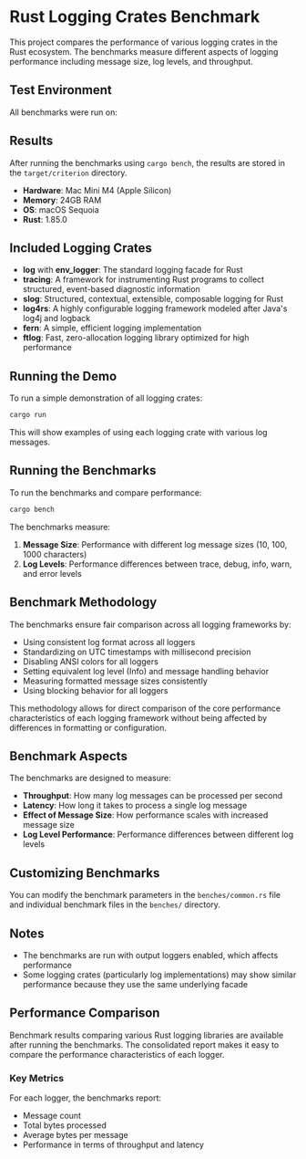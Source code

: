 # Rust Logging Crates Benchmark

This project compares the performance of various logging crates in the Rust ecosystem. The benchmarks measure different aspects of logging performance including message size, log levels, and throughput.

## Test Environment

All benchmarks were run on:

## Results

After running the benchmarks using `cargo bench`, the results are stored in the `target/criterion` directory.

- **Hardware**: Mac Mini M4 (Apple Silicon)
- **Memory**: 24GB RAM
- **OS**: macOS Sequoia
- **Rust**: 1.85.0

## Included Logging Crates

- **log** with **env_logger**: The standard logging facade for Rust
- **tracing**: A framework for instrumenting Rust programs to collect structured, event-based diagnostic information
- **slog**: Structured, contextual, extensible, composable logging for Rust
- **log4rs**: A highly configurable logging framework modeled after Java's log4j and logback
- **fern**: A simple, efficient logging implementation
- **ftlog**: Fast, zero-allocation logging library optimized for high performance

## Running the Demo

To run a simple demonstration of all logging crates:

```bash
cargo run
```

This will show examples of using each logging crate with various log messages.

## Running the Benchmarks

To run the benchmarks and compare performance:

```bash
cargo bench
```

The benchmarks measure:

1. **Message Size**: Performance with different log message sizes (10, 100, 1000 characters)
2. **Log Levels**: Performance differences between trace, debug, info, warn, and error levels

## Benchmark Methodology

The benchmarks ensure fair comparison across all logging frameworks by:

- Using consistent log format across all loggers
- Standardizing on UTC timestamps with millisecond precision
- Disabling ANSI colors for all loggers
- Setting equivalent log level (Info) and message handling behavior
- Measuring formatted message sizes consistently
- Using blocking behavior for all loggers

This methodology allows for direct comparison of the core performance characteristics of each logging framework without being affected by differences in formatting or configuration.

## Benchmark Aspects

The benchmarks are designed to measure:

- **Throughput**: How many log messages can be processed per second
- **Latency**: How long it takes to process a single log message
- **Effect of Message Size**: How performance scales with increased message size
- **Log Level Performance**: Performance differences between different log levels

## Customizing Benchmarks

You can modify the benchmark parameters in the `benches/common.rs` file and individual benchmark files in the `benches/` directory.

## Notes

- The benchmarks are run with output loggers enabled, which affects performance
- Some logging crates (particularly log implementations) may show similar performance because they use the same underlying facade

## Performance Comparison

Benchmark results comparing various Rust logging libraries are available after running the benchmarks. The consolidated report makes it easy to compare the performance characteristics of each logger.

### Key Metrics

For each logger, the benchmarks report:

- Message count
- Total bytes processed
- Average bytes per message
- Performance in terms of throughput and latency
